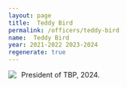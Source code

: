 ```yaml
---
layout: page
title:  Teddy Bird
permalink: /officers/teddy-bird
name:  Teddy Bird
year: 2021-2022 2023-2024
regenerate: true
---
```


<div>
<img class="headshot" style="float: left; padding-right:10px" src="{{ site.baseurl }}/uploads/headshots/sample-officer.jpg">
</div>

President of TBP, 2024.